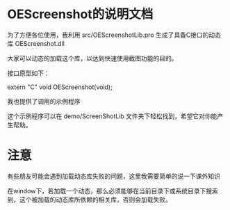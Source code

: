 ﻿# OEScreenshot的说明文档

为了方便各位使用，我利用 src/OEScreenshotLib.pro 生成了具备C接口的动态库 OEScreenshot.dll

大家可以动态的加载这个库，以达到快速使用截图功能的目的。


接口原型如下：

extern "C" void OEScreenshot(void);

我也提供了调用的示例程序

这个示例程序可以在 demo/ScreenShotLib 文件夹下轻松找到，希望它对你能产生帮助。



# 注意

 有些朋友可能会遇到加载动态库失败的问题，这里我需要简单的说一下课外知识

 在window下，若加载一个动态，那么必须能够在当前目录下或系统目录下搜索到，这个被加载的动态库所依赖的相关库，否则会加载失败。
